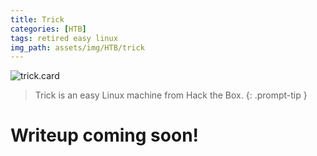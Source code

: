 ```yaml
---
title: Trick
categories: [HTB]
tags: retired easy linux
img_path: assets/img/HTB/trick
---
```


![trick.card](Trick.png)

> Trick is an easy Linux machine from Hack the Box. 
{: .prompt-tip }

# Writeup coming soon!